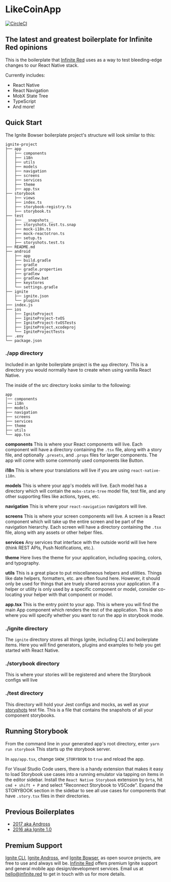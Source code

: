 # LikeCoinApp

[![CircleCI](https://circleci.com/gh/infinitered/ignite-bowser.svg?style=svg)](https://circleci.com/gh/infinitered/ignite-bowser)

## The latest and greatest boilerplate for Infinite Red opinions

This is the boilerplate that [Infinite Red](https://infinite.red) uses as a way to test bleeding-edge changes to our React Native stack.

Currently includes:

- React Native
- React Navigation
- MobX State Tree
- TypeScript
- And more!

## Quick Start

The Ignite Bowser boilerplate project's structure will look similar to this:

```
ignite-project
├── app
│   ├── components
│   ├── i18n
│   ├── utils
│   ├── models
│   ├── navigation
│   ├── screens
│   ├── services
│   ├── theme
│   ├── app.tsx
├── storybook
│   ├── views
│   ├── index.ts
│   ├── storybook-registry.ts
│   ├── storybook.ts
├── test
│   ├── __snapshots__
│   ├── storyshots.test.ts.snap
│   ├── mock-i18n.ts
│   ├── mock-reactotron.ts
│   ├── setup.ts
│   ├── storyshots.test.ts
├── README.md
├── android
│   ├── app
│   ├── build.gradle
│   ├── gradle
│   ├── gradle.properties
│   ├── gradlew
│   ├── gradlew.bat
│   ├── keystores
│   └── settings.gradle
├── ignite
│   ├── ignite.json
│   └── plugins
├── index.js
├── ios
│   ├── IgniteProject
│   ├── IgniteProject-tvOS
│   ├── IgniteProject-tvOSTests
│   ├── IgniteProject.xcodeproj
│   └── IgniteProjectTests
├── .env
└── package.json

```

### ./app directory

Included in an Ignite boilerplate project is the `app` directory. This is a directory you would normally have to create when using vanilla React Native.

The inside of the src directory looks similar to the following:

```
app
│── components
│── i18n
├── models
├── navigation
├── screens
├── services
├── theme
├── utils
└── app.tsx
```

**components**
This is where your React components will live. Each component will have a directory containing the `.tsx` file, along with a story file, and optionally `.presets`, and `.props` files for larger components. The app will come with some commonly used components like Button.

**i18n**
This is where your translations will live if you are using `react-native-i18n`.

**models**
This is where your app's models will live. Each model has a directory which will contain the `mobx-state-tree` model file, test file, and any other supporting files like actions, types, etc.

**navigation**
This is where your `react-navigation` navigators will live.

**screens**
This is where your screen components will live. A screen is a React component which will take up the entire screen and be part of the navigation hierarchy. Each screen will have a directory containing the `.tsx` file, along with any assets or other helper files.

**services**
Any services that interface with the outside world will live here (think REST APIs, Push Notifications, etc.).

**theme**
Here lives the theme for your application, including spacing, colors, and typography.

**utils**
This is a great place to put miscellaneous helpers and utilities. Things like date helpers, formatters, etc. are often found here. However, it should only be used for things that are truely shared across your application. If a helper or utility is only used by a specific component or model, consider co-locating your helper with that component or model.

**app.tsx** This is the entry point to your app. This is where you will find the main App component which renders the rest of the application. This is also where you will specify whether you want to run the app in storybook mode.

### ./ignite directory

The `ignite` directory stores all things Ignite, including CLI and boilerplate items. Here you will find generators, plugins and examples to help you get started with React Native.

### ./storybook directory

This is where your stories will be registered and where the Storybook configs will live

### ./test directory

This directory will hold your Jest configs and mocks, as well as your [storyshots](https://github.com/storybooks/storybook/tree/master/addons/storyshots) test file. This is a file that contains the snapshots of all your component storybooks.

## Running Storybook

From the command line in your generated app's root directory, enter `yarn run storybook`
This starts up the storybook server.

In `app/app.tsx`, change `SHOW_STORYBOOK` to `true` and reload the app.

For Visual Studio Code users, there is a handy extension that makes it easy to load Storybook use cases into a running emulator via tapping on items in the editor sidebar. Install the `React Native Storybook` extension by `Orta`, hit `cmd + shift + P` and select "Reconnect Storybook to VSCode". Expand the STORYBOOK section in the sidebar to see all use cases for components that have `.story.tsx` files in their directories.

## Previous Boilerplates

- [2017 aka Andross](https://github.com/infinitered/ignite-andross)
- [2016 aka Ignite 1.0](https://github.com/infinitered/ignite-ir-boilerplate-2016)

## Premium Support

[Ignite CLI](https://infinite.red/ignite), [Ignite Andross](https://github.com/infinitered/ignite-andross), and [Ignite Bowser](https://github.com/infinitered/ignite-bowser), as open source projects, are free to use and always will be. [Infinite Red](https://infinite.red/) offers premium Ignite support and general mobile app design/development services. Email us at [hello@infinite.red](mailto:hello@infinite.red) to get in touch with us for more details.
